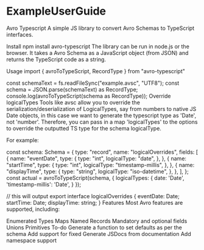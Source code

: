 # ExampleUserGuide

Avro Typescript
A simple JS library to convert Avro Schemas to TypeScript interfaces.

Install
npm install avro-typescript
The library can be run in node.js or the browser. It takes a Avro Schema as a JavaScript object (from JSON) and returns the TypeScript code as a string.

Usage
import { avroToTypeScript, RecordType } from "avro-typescript"

const schemaText = fs.readFileSync("example.avsc", "UTF8");
const schema = JSON.parse(schemaText) as RecordType;
console.log(avroToTypeScript(schema as RecordType));
Override logicalTypes
Tools like avsc allow you to override the serialization/deserialization of LogicalTypes, say from numbers to native JS Date objects, in this case we want to generate the typescript type as 'Date', not 'number'. Therefore, you can pass in a map 'logicalTypes' to the options to override the outputted TS type for the schema logicalType.

For example:

const schema: Schema = {
    type: "record",
    name: "logicalOverrides",
    fields: [
        {
            name: "eventDate",
            type: {
                type: "int",
                logicalType: "date",
            },
        },
        {
            name: "startTime",
            type: {
                type: "int",
                logicalType: "timestamp-millis",
            },
        },
        {
            name: "displayTime",
            type: {
                type: "string",
                logicalType: "iso-datetime",
            },
        },
    ],
};
const actual = avroToTypeScript(schema, {
logicalTypes: {
    date: 'Date',
    'timestamp-millis': 'Date',
}
});

// this will output
export interface logicalOverrides {
    eventDate: Date;
    startTime: Date;
    displayTime: string;
}
Features
Most Avro features are supported, including:

Enumerated Types
Maps
Named Records
Mandatory and optional fields
Unions
Primitives
To-do
Generate a function to set defaults as per the schema
Add support for fixed
Generate JSDocs from documentation
Add namespace support
